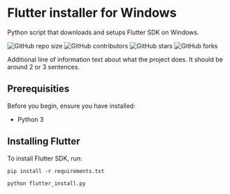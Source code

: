 # Flutter installer for Windows
Python script that downloads and setups Flutter SDK on Windows.

![GitHub repo size](https://img.shields.io/github/repo-size/daVinci13/Flutter-installer)
![GitHub contributors](https://img.shields.io/github/contributors/daVinci13/Flutter-installer)
![GitHub stars](https://img.shields.io/github/stars/daVinci13/Flutter-installer?style=social)
![GitHub forks](https://img.shields.io/github/forks/daVinci13/Flutter-installer?style=social)

Additional line of information text about what the project does. It should be around 2 or 3 sentences.

## Prerequisities

Before you begin, ensure you have installed:

* Python 3

## Installing Flutter

To install Flutter SDK, run:

```
pip install -r requirements.txt
```

```
python flutter_install.py
```
